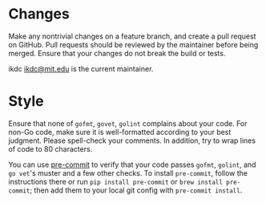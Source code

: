 # Changes

Make any nontrivial changes on a feature branch, and create a pull
request on GitHub.  Pull requests should be reviewed by the maintainer
before being merged.  Ensure that your changes do not break the build or
tests.

ikdc <ikdc@mit.edu> is the current maintainer.

# Style

Ensure that none of `gofmt`, `govet`, `golint` complains about your code.
For non-Go code, make sure it is well-formatted according to your best
judgment.  Please spell-check your comments.  In addition, try to wrap
lines of code to 80 characters.


You can use [pre-commit](http://pre-commit.com/) to verify that your code
passes `gofmt`, `golint`, and `go vet`'s muster and a few other checks.
To install `pre-commit`, follow the instructions there or run
`pip install pre-commit` or `brew install pre-commit`; then add them to
your local git config with `pre-commit install`.
